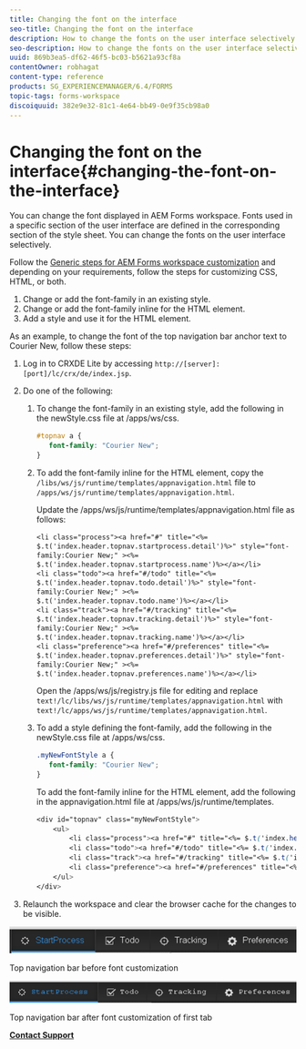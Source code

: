 ```yaml
---
title: Changing the font on the interface
seo-title: Changing the font on the interface
description: How to change the fonts on the user interface selectively.
seo-description: How to change the fonts on the user interface selectively.
uuid: 869b3ea5-df62-46f5-bc03-b5621a93cf8a
contentOwner: robhagat
content-type: reference
products: SG_EXPERIENCEMANAGER/6.4/FORMS
topic-tags: forms-workspace
discoiquuid: 382e9e32-81c1-4e64-bb49-0e9f35cb98a0
---
```


# Changing the font on the interface{#changing-the-font-on-the-interface}

You can change the font displayed in AEM Forms workspace. Fonts used in a specific section of the user interface are defined in the corresponding section of the style sheet. You can change the fonts on the user interface selectively.

Follow the [Generic steps for AEM Forms workspace customization](../../forms/using/generic-steps-html-workspace-customization.md) and depending on your requirements, follow the steps for customizing CSS, HTML, or both.

1. Change or add the font-family in an existing style.  
1. Change or add the font-family inline for the HTML element.
1. Add a style and use it for the HTML element.

As an example, to change the font of the top navigation bar anchor text to Courier New, follow these steps:

1. Log in to CRXDE Lite by accessing `http://[server]:[port]/lc/crx/de/index.jsp`.
1. Do one of the following:

    1. To change the font-family in an existing style, add the following in the newStyle.css file at /apps/ws/css.

       ```css    
       #topnav a {
          font-family: "Courier New";
       }
       ```

    1. To add the font-family inline for the HTML element, copy the `/libs/ws/js/runtime/templates/appnavigation.html` file to `/apps/ws/js/runtime/templates/appnavigation.html`.

       Update the /apps/ws/js/runtime/templates/appnavigation.html file as follows:

       ```    
       <li class="process"><a href="#" title="<%= $.t('index.header.topnav.startprocess.detail')%>" style="font-family:Courier New;" ><%= $.t('index.header.topnav.startprocess.name')%></a></li>
       <li class="todo"><a href="#/todo" title="<%= $.t('index.header.topnav.todo.detail')%>" style="font-family:Courier New;" ><%= $.t('index.header.topnav.todo.name')%></a></li>
       <li class="track"><a href="#/tracking" title="<%= $.t('index.header.topnav.tracking.detail')%>" style="font-family:Courier New;" ><%= $.t('index.header.topnav.tracking.name')%></a></li>
       <li class="preference"><a href="#/preferences" title="<%= $.t('index.header.topnav.preferences.detail')%>" style="font-family:Courier New;" ><%= $.t('index.header.topnav.preferences.name')%></a></li>
       ```    
    
       Open the /apps/ws/js/registry.js file for editing and replace `text!/lc/libs/ws/js/runtime/templates/appnavigation.html` with `text!/lc/apps/ws/js/runtime/templates/appnavigation.html`.
    
    1. To add a style defining the font-family, add the following in the newStyle.css file at /apps/ws/css.

       ```css    
       .myNewFontStyle a {
          font-family: "Courier New";
       }
       ```    
    
       To add the font-family inline for the HTML element, add the following in the appnavigation.html file at /apps/ws/js/runtime/templates.

       ```css    
       <div id="topnav" class="myNewFontStyle">
           <ul>
               <li class="process"><a href="#" title="<%= $.t('index.header.topnav.startprocess.detail')%>" ><%= $.t('index.header.topnav.startprocess.name')%></a></li>
               <li class="todo"><a href="#/todo" title="<%= $.t('index.header.topnav.todo.detail')%>"><%= $.t('index.header.topnav.todo.name')%></a></li>
               <li class="track"><a href="#/tracking" title="<%= $.t('index.header.topnav.tracking.detail')%>" ><%= $.t('index.header.topnav.tracking.name')%></a></li>
               <li class="preference"><a href="#/preferences" title="<%= $.t('index.header.topnav.preferences.detail')%>" ><%= $.t('index.header.topnav.preferences.name')%></a></li>
           </ul>
       </div>
       ```

1. Relaunch the workspace and clear the browser cache for the changes to be visible.

![](assets/change_font_before.png)

Top navigation bar before font customization

![](assets/change_font_after.png)

Top navigation bar after font customization of first tab

[**Contact Support**](https://www.adobe.com/account/sign-in.supportportal.html)
